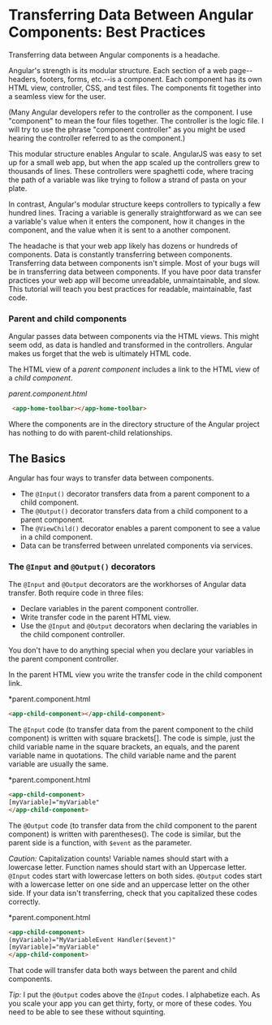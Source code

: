 # Transferring Data Between Angular Components: Best Practices

Transferring data between Angular components is a headache. 

Angular's strength is its modular structure. Each section of a web page--headers, footers, forms, etc.--is a component. Each component has its own HTML view, controller, CSS, and test files. The components fit together into a seamless view for the user.

(Many Angular developers refer to the controller as the component. I use "component" to mean the four files together. The controller is the logic file. I will try to use the phrase "component controller" as you might be used hearing the controller referred to as the component.)

This modular structure enables Angular to scale. AngularJS was easy to set up for a small web app, but when the app scaled up the controllers grew to thousands of lines. These controllers were spaghetti code, where tracing the path of a variable was like trying to follow a strand of pasta on your plate. 

In contrast, Angular's modular structure keeps controllers to typically a few hundred lines. Tracing a variable is generally straightforward as we can see a variable's value when it enters the component, how it changes in the component, and the value when it is sent to a another component.

The headache is that your web app likely has dozens or hundreds of components. Data is constantly transferring between components. Transferring data between components isn't simple. Most of your bugs will be in transferring data between components. If you have poor data transfer practices your web app will become unreadable, unmaintainable, and slow. This tutorial will teach you best practices for readable, maintainable, fast code.

### Parent and child components

Angular passes data between components via the HTML views. This might seem odd, as data is handled and transformed in the controllers. Angular makes us forget that the web is ultimately HTML code.

The HTML view of a *parent component* includes a link to the HTML view of a *child component*. 

*parent.component.html*
```html
 <app-home-toolbar></app-home-toolbar>
```

Where the components are in the directory structure of the Angular project has nothing to do with parent-child relationships.

## The Basics

Angular has four ways to transfer data between components.

* The `@Input()` decorator transfers data from a parent component to a child component.
* The `@Output()` decorator transfers data from a child component to a parent component.
* The `@ViewChild()` decorator enables a parent component to see a value in a child component.
* Data can be transferred between unrelated components via services.

### The `@Input` and `@Output()` decorators

The `@Input` and `@Output` decorators are the workhorses of Angular data transfer. Both require code in three files:

* Declare variables in the parent component controller.
* Write transfer code in the parent HTML view.
* Use the `@Input` and `@Output` decorators when declaring the variables in the child component controller.

You don't have to do anything special when you declare your variables in the parent component controller.

In the parent HTML view you write the transfer code in the child component link.

*parent.component.html
```html
<app-child-component></app-child-component>
```

The `@Input` code (to transfer data from the parent component to the child component) is written with square brackets[]. The code is simple, just the child variable name in the square brackets, an equals, and the parent variable name in quotations. The child variable name and the parent variable are usually the same.

*parent.component.html
```html
<app-child-component>
[myVariable]="myVariable"
</app-child-component>
```

The `@Output` code (to transfer data from the child component to the parent component) is written with parentheses(). The code is similar, but the parent side is a function, with `$event` as the parameter. 

*Caution:* Capitalization counts! Variable names should start with a lowercase letter. Function names should start with an Uppercase letter. `@Input` codes start with lowercase letters on both sides. `@Output` codes start with a lowercase letter on one side and an uppercase letter on the other side. If your data isn't transferring, check that you capitalized these codes correctly.

*parent.component.html
```html
<app-child-component>
(myVariable)="MyVariableEvent Handler($event)"
[myVariable]="myVariable"
</app-child-component>
```

That code will transfer data both ways between the parent and child components.

*Tip:* I put the `@Output` codes above the `@Input` codes. I alphabetize each. As you scale your app you can get thirty, forty, or more of these codes. You need to be able to see these without squinting.








